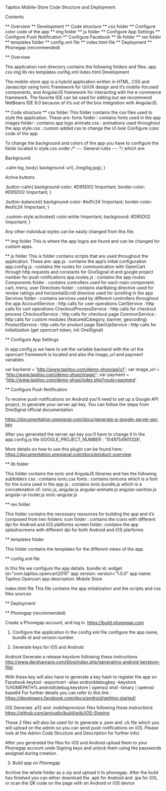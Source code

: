 Tapitoo Mobile-Store Code Structure and Deployment


Contents

** Overview
** Development
** Code structure
** css folder
** Configure color code of the app
** img folder
** js folder
** Configure App Settings
** Configure Push Notification
** Configure Facebook
** lib folder
** res folder
** templates folder
** config.xml file
** index.html file
** Deployment
** Phonegap (recommended)



** Overview


The application root directory contains the following folders and files.
app
css
img
lib
res
templates
config.xml
index.html
Development

The mobile-store app is a hybrid application written in HTML, CSS and Javascript using Ionic Framework for UI/UX design and it’s mobile-focused components, and AngularJS framework for interacting with the e-commerce framework.
The favorite IDE can be used for editing but we recommend NetBeans IDE 8.0 because of it’s out of the box integration with AngularJS.

** Code structure
** css folder
This folder contains the css files used to style the application. These are:
fonts folder : contains fonts used in the app
images folder : contains app logo
animate.css : animations used throughout the app
style.css : custom added css to change the UI look
Configure color code of the app

To change the background and colors of the app you have to configure the fields located in style.css 
under  /* --- General rules --- */ which are: 

Background:

.calm-bg, body{
   background: url(../img/bg.jpg);
}

Active buttons

.button-calm{
    background-color: #D95D02 !important;
    border-color: #D95D02 !important;
}

.button-balanced{
    background-color: #ed1c24 !important;
    border-color: #ed1c24 !important;
}

.custom-style.activated{
    color:white !important;
    background: #D95D02 !important;
}

Any other individual styles can be easily changed from this file.

** img folder
This is where the app logos are found and can be changed for custom apps.

** js folder
This is folder contains scripts that are used throughout the application. These are:
app.js : contains the app’s initial configuration
app.config.js : contains the routes for communication with OpenCart through http requests and constants for OneSignal id and google project number for push notifications
app.routes.js : contains the app routes 
Components folder : contains controllers used for each main component: cart, menu, user
Directives folder : contains starRating directive used for review ratings and horizontalScroll directive used for scrolling in the app
Services folder : contains services used by different controllers throughout the app
AccountService : http calls for user operations
CartService : http calls for cart operations
CheckoutProcessService : http calls for checkout process
CheckoutService : http calls for checkout page
CommonService : http calls for custom modules (featuredCategory, banner, geocoding)
ProductService : http calls for product page
StartUpService : http calls for initialization (get opencart token, init OneSignal)

** Configure App Settings 

In app.config.js we have to set the variable backend with the url the opencart framework is located and also the image_url and payment variables

var backend = 'http://www.tapitoo.com/demo-shop/api/v1';
var image_url = 'http://www.tapitoo.com/demo-shop/image/';
var payment = 'http://www.tapitoo.com/demo-shop/index.php?route=payment'

** Configure Push Notification

To receive push notifications on Android  you'll need to set up a Google API project, to generate your server api key. You can follow the steps from OneSignal official documentation 

https://documentation.onesignal.com/docs/generate-a-google-server-api-key

After you generated the server api key you’ll have to change it In the app.config.js file 
            GOOGLE_PROJECT_NUMBER : '1049754901328',



More details on how to use this plugin can be found here: 
https://documentation.onesignal.com/docs/product-overview

** lib folder

This folder contains the ionic and AngulaJS libraries and has the following subfolders
css : contains ionic.css
fonts : contains ionicons which is a font for the icons used in the app
js : contains ionic.bundle.js which is a concatenation of:
ionic.js,
angular.js
angular-animate.js
angular-sanitize.js
angular-ui-router.js
ionic-angular.js 

** res folder

This folder contains the necessary resources for building the app and it’s composed from two folders:
icon folder : contains the icons with different dpi for Android and iOS platforms
screen folder: contains the  app splashscreens with different dpi for both Android and iOS plarforms

** templates folder

This folder contains the templates for the different views of the app.


** config.xml file

In this file we configure the app details.
bundle id:  widget id="com.tapitoo.opencart2010"
app version: version="1.0.0"
app name: <name>Tapitoo Opencart</name>
app description: <description> Mobile Store </description>



index.html file
This file contains the app initialization and the scripts and css files sources


** Deployment

** Phonegap (recommended)

Create a Phonegap account, and log in.
https://build.phonegap.com

1. Configure the application
In the config.xml file configure the app name, bundle id and version number.

2. Generate keys for iOS and Android

Android
Generate a release keystore following these instructions http://www.darshanrane.com/blog/index.php/generating-android-keystore-file/

With these key will also have to generate a key hash to register the app on Facebook 
keytool -exportcert -alias androiddebugkey -keystore %HOMEPATH%\.android\debug.keystore | openssl sha1 -binary | openssl base64
For further details you can refer to this link :
https://developers.facebook.com/docs/android/getting-started/

iOS
Generate  .p12  and .mobileprovision files following these instructions
https://github.com/amirudin/build/wiki/iOS-Signing

These 2 files will also be used for to generate a .pem and .ck file which you will upload on the admin so you can send push notifications on iOS. Please look at the Admin Code Structure and Description for further info/

After you generated the files for iOS and Android upload them to your Phonegap account unde Signing keys and unlock them using the passwords assigned during creation.

3. Build app on Phonegap

Archive the whole folder as a zip and upload it to phonegap. After the build has finished you can either download the .apk for Android and .ipa for iOS, or scan the QR code on the page with an Android or iOS device



